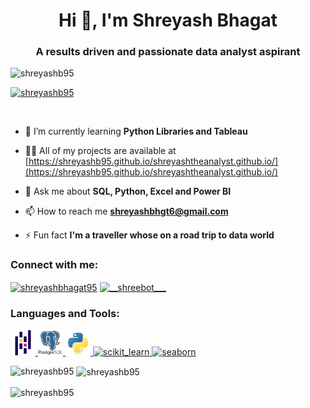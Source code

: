 <h1 align="center">Hi 👋, I'm Shreyash Bhagat</h1>
<h3 align="center">A results driven and passionate data analyst aspirant</h3>

<p align="left"> <img src="https://komarev.com/ghpvc/?username=shreyashb95&label=Profile%20views&color=0e75b6&style=flat" alt="shreyashb95" /> </p>

<p align="left"> <a href="https://github.com/ryo-ma/github-profile-trophy"><img src="https://github-profile-trophy.vercel.app/?username=shreyashb95" alt="shreyashb95" /></a> </p>

<p align="left"> <a href="https://twitter.com/" target="blank"><img src="https://img.shields.io/twitter/follow/?logo=twitter&style=for-the-badge" alt="" /></a> </p>

- 🌱 I’m currently learning **Python Libraries and Tableau**

- 👨‍💻 All of my projects are available at [https://shreyashb95.github.io/shreyashtheanalyst.github.io/](https://shreyashb95.github.io/shreyashtheanalyst.github.io/)

- 💬 Ask me about **SQL, Python, Excel and Power BI**

- 📫 How to reach me **shreyashbhgt6@gmail.com**

- ⚡ Fun fact **I'm a traveller whose on a road trip to data world**

<h3 align="left">Connect with me:</h3>
<p align="left">
<a href="https://linkedin.com/in/shreyashbhagat95" target="blank"><img align="center" src="https://raw.githubusercontent.com/rahuldkjain/github-profile-readme-generator/master/src/images/icons/Social/linked-in-alt.svg" alt="shreyashbhagat95" height="30" width="40" /></a>
<a href="https://instagram.com/__shreebot___" target="blank"><img align="center" src="https://raw.githubusercontent.com/rahuldkjain/github-profile-readme-generator/master/src/images/icons/Social/instagram.svg" alt="__shreebot___" height="30" width="40" /></a>
</p>

<h3 align="left">Languages and Tools:</h3>
<p align="left"> <a href="https://pandas.pydata.org/" target="_blank" rel="noreferrer"> <img src="https://raw.githubusercontent.com/devicons/devicon/2ae2a900d2f041da66e950e4d48052658d850630/icons/pandas/pandas-original.svg" alt="pandas" width="40" height="40"/> </a> <a href="https://www.postgresql.org" target="_blank" rel="noreferrer"> <img src="https://raw.githubusercontent.com/devicons/devicon/master/icons/postgresql/postgresql-original-wordmark.svg" alt="postgresql" width="40" height="40"/> </a> <a href="https://www.python.org" target="_blank" rel="noreferrer"> <img src="https://raw.githubusercontent.com/devicons/devicon/master/icons/python/python-original.svg" alt="python" width="40" height="40"/> </a> <a href="https://scikit-learn.org/" target="_blank" rel="noreferrer"> <img src="https://upload.wikimedia.org/wikipedia/commons/0/05/Scikit_learn_logo_small.svg" alt="scikit_learn" width="40" height="40"/> </a> <a href="https://seaborn.pydata.org/" target="_blank" rel="noreferrer"> <img src="https://seaborn.pydata.org/_images/logo-mark-lightbg.svg" alt="seaborn" width="40" height="40"/> </a> </p>

<p><img align="left" src="https://github-readme-stats.vercel.app/api/top-langs?username=shreyashb95&show_icons=true&locale=en&layout=compact" alt="shreyashb95" /></p>

<p>&nbsp;<img align="center" src="https://github-readme-stats.vercel.app/api?username=shreyashb95&show_icons=true&locale=en" alt="shreyashb95" /></p>

<p><img align="center" src="https://github-readme-streak-stats.herokuapp.com/?user=shreyashb95&" alt="shreyashb95" /></p>
